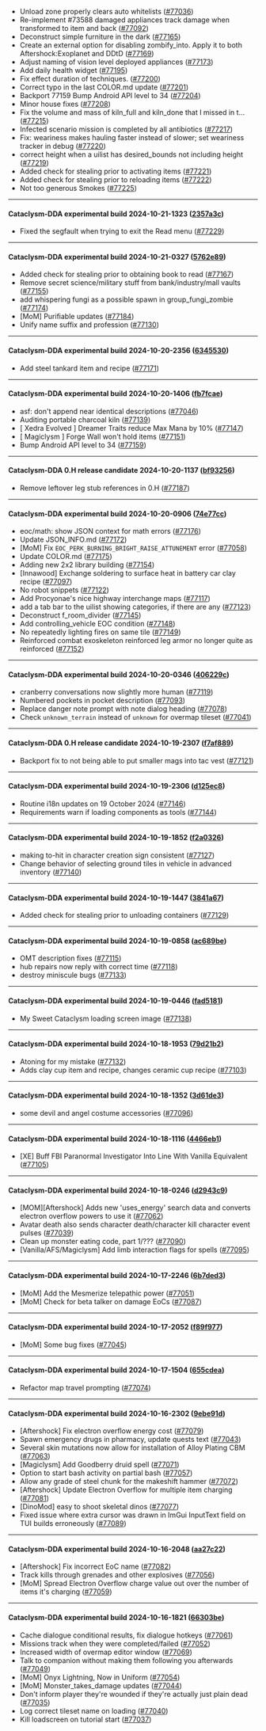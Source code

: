 * Unload zone properly clears auto whitelists ([#77036](https://github.com/CleverRaven/Cataclysm-DDA/pull/77036))
* Re-implement #73588 damaged appliances track damage when transformed to item and back ([#77092](https://github.com/CleverRaven/Cataclysm-DDA/pull/77092))
* Deconstruct simple furniture in the dark ([#77165](https://github.com/CleverRaven/Cataclysm-DDA/pull/77165))
* Create an external option for disabling zombify_into. Apply it to both Aftershock:Exoplanet and DDtD ([#77169](https://github.com/CleverRaven/Cataclysm-DDA/pull/77169))
* Adjust naming of vision level deployed appliances ([#77173](https://github.com/CleverRaven/Cataclysm-DDA/pull/77173))
* Add daily health widget ([#77195](https://github.com/CleverRaven/Cataclysm-DDA/pull/77195))
* Fix effect duration of techniques. ([#77200](https://github.com/CleverRaven/Cataclysm-DDA/pull/77200))
* Correct typo in the last COLOR.md update ([#77201](https://github.com/CleverRaven/Cataclysm-DDA/pull/77201))
* Backport 77159 Bump Android API level to 34 ([#77204](https://github.com/CleverRaven/Cataclysm-DDA/pull/77204))
* Minor house fixes ([#77208](https://github.com/CleverRaven/Cataclysm-DDA/pull/77208))
* Fix the volume and mass of kiln_full and kiln_done that I missed in t… ([#77215](https://github.com/CleverRaven/Cataclysm-DDA/pull/77215))
* Infected scenario mission is completed by all antibiotics ([#77217](https://github.com/CleverRaven/Cataclysm-DDA/pull/77217))
* Fix: weariness makes hauling faster instead of slower; set weariness tracker in debug ([#77220](https://github.com/CleverRaven/Cataclysm-DDA/pull/77220))
* correct height when a uilist has desired_bounds not including height ([#77219](https://github.com/CleverRaven/Cataclysm-DDA/pull/77219))
* Added check for stealing prior to activating items ([#77221](https://github.com/CleverRaven/Cataclysm-DDA/pull/77221))
* Added check for stealing prior to reloading items ([#77222](https://github.com/CleverRaven/Cataclysm-DDA/pull/77222))
* Not too generous Smokes ([#77225](https://github.com/CleverRaven/Cataclysm-DDA/pull/77225))

---

#### Cataclysm-DDA experimental build 2024-10-21-1323 ([2357a3c](https://github.com/CleverRaven/Cataclysm-DDA/releases/tag/cdda-experimental-2024-10-21-1323))

* Fixed the segfault when trying to exit the Read menu ([#77229](https://github.com/CleverRaven/Cataclysm-DDA/pull/77229))

---

#### Cataclysm-DDA experimental build 2024-10-21-0327 ([5762e89](https://github.com/CleverRaven/Cataclysm-DDA/releases/tag/cdda-experimental-2024-10-21-0327))

* Added check for stealing prior to obtaining book to read ([#77167](https://github.com/CleverRaven/Cataclysm-DDA/pull/77167))
* Remove secret science/military stuff from bank/industry/mall vaults ([#77155](https://github.com/CleverRaven/Cataclysm-DDA/pull/77155))
* add whispering fungi as a possible spawn in group_fungi_zombie ([#77174](https://github.com/CleverRaven/Cataclysm-DDA/pull/77174))
* [MoM] Purifiable updates ([#77184](https://github.com/CleverRaven/Cataclysm-DDA/pull/77184))
* Unify name suffix and profession ([#77130](https://github.com/CleverRaven/Cataclysm-DDA/pull/77130))

---

#### Cataclysm-DDA experimental build 2024-10-20-2356 ([6345530](https://github.com/CleverRaven/Cataclysm-DDA/releases/tag/cdda-experimental-2024-10-20-2356))

* Add steel tankard item and recipe ([#77171](https://github.com/CleverRaven/Cataclysm-DDA/pull/77171))

---

#### Cataclysm-DDA experimental build 2024-10-20-1406 ([fb7fcae](https://github.com/CleverRaven/Cataclysm-DDA/releases/tag/cdda-experimental-2024-10-20-1406))

* asf: don't append near identical descriptions ([#77046](https://github.com/CleverRaven/Cataclysm-DDA/pull/77046))
* Auditing portable charcoal kiln ([#77139](https://github.com/CleverRaven/Cataclysm-DDA/pull/77139))
* [ Xedra Evolved ] Dreamer Traits reduce Max Mana by 10% ([#77147](https://github.com/CleverRaven/Cataclysm-DDA/pull/77147))
* [ Magiclysm ] Forge Wall won't hold items ([#77151](https://github.com/CleverRaven/Cataclysm-DDA/pull/77151))
* Bump Android API level to 34 ([#77159](https://github.com/CleverRaven/Cataclysm-DDA/pull/77159))

---

#### Cataclysm-DDA 0.H release candidate 2024-10-20-1137 ([bf93256](https://github.com/CleverRaven/Cataclysm-DDA/releases/tag/cdda-0.H-2024-10-20-1137))

* Remove leftover leg stub references in 0.H ([#77187](https://github.com/CleverRaven/Cataclysm-DDA/pull/77187))

---

#### Cataclysm-DDA experimental build 2024-10-20-0906 ([74e77cc](https://github.com/CleverRaven/Cataclysm-DDA/releases/tag/cdda-experimental-2024-10-20-0906))

* eoc/math: show JSON context for math errors ([#77176](https://github.com/CleverRaven/Cataclysm-DDA/pull/77176))
* Update JSON_INFO.md ([#77172](https://github.com/CleverRaven/Cataclysm-DDA/pull/77172))
* [MoM] Fix `EOC_PERK_BURNING_BRIGHT_RAISE_ATTUNEMENT` error ([#77058](https://github.com/CleverRaven/Cataclysm-DDA/pull/77058))
* Update COLOR.md ([#77175](https://github.com/CleverRaven/Cataclysm-DDA/pull/77175))
* Adding new 2x2 library building ([#77154](https://github.com/CleverRaven/Cataclysm-DDA/pull/77154))
* [Innawood] Exchange soldering to surface heat in battery car clay recipe ([#77097](https://github.com/CleverRaven/Cataclysm-DDA/pull/77097))
* No robot snippets ([#77122](https://github.com/CleverRaven/Cataclysm-DDA/pull/77122))
* Add Procyonae's nice highway interchange maps ([#77117](https://github.com/CleverRaven/Cataclysm-DDA/pull/77117))
* add a tab bar to the uilist showing categories, if there are any ([#77123](https://github.com/CleverRaven/Cataclysm-DDA/pull/77123))
* Deconstruct f_room_divider ([#77145](https://github.com/CleverRaven/Cataclysm-DDA/pull/77145))
* Add controlling_vehicle EOC condition ([#77148](https://github.com/CleverRaven/Cataclysm-DDA/pull/77148))
* No repeatedly lighting fires on same tile ([#77149](https://github.com/CleverRaven/Cataclysm-DDA/pull/77149))
* Reinforced combat exoskeleton reinforced leg armor no longer quite as reinforced ([#77152](https://github.com/CleverRaven/Cataclysm-DDA/pull/77152))

---

#### Cataclysm-DDA experimental build 2024-10-20-0346 ([406229c](https://github.com/CleverRaven/Cataclysm-DDA/releases/tag/cdda-experimental-2024-10-20-0346))

* cranberry conversations now slightly more human ([#77119](https://github.com/CleverRaven/Cataclysm-DDA/pull/77119))
* Numbered pockets in pocket description ([#77093](https://github.com/CleverRaven/Cataclysm-DDA/pull/77093))
* Replace danger note prompt with note dialog heading ([#77078](https://github.com/CleverRaven/Cataclysm-DDA/pull/77078))
* Check `unknown_terrain` instead of `unknown` for overmap tileset ([#77041](https://github.com/CleverRaven/Cataclysm-DDA/pull/77041))

---

#### Cataclysm-DDA 0.H release candidate 2024-10-19-2307 ([f7af889](https://github.com/CleverRaven/Cataclysm-DDA/releases/tag/cdda-0.H-2024-10-19-2307))

* Backport fix to not being able to put smaller mags into tac vest ([#77121](https://github.com/CleverRaven/Cataclysm-DDA/pull/77121))

---

#### Cataclysm-DDA experimental build 2024-10-19-2306 ([d125ec8](https://github.com/CleverRaven/Cataclysm-DDA/releases/tag/cdda-experimental-2024-10-19-2306))

* Routine i18n updates on 19 October 2024 ([#77146](https://github.com/CleverRaven/Cataclysm-DDA/pull/77146))
* Requirements warn if loading components as tools ([#77144](https://github.com/CleverRaven/Cataclysm-DDA/pull/77144))

---

#### Cataclysm-DDA experimental build 2024-10-19-1852 ([f2a0326](https://github.com/CleverRaven/Cataclysm-DDA/releases/tag/cdda-experimental-2024-10-19-1852))

* making to-hit in character creation sign consistent ([#77127](https://github.com/CleverRaven/Cataclysm-DDA/pull/77127))
* Change behavior of selecting ground tiles in vehicle in advanced inventory ([#77140](https://github.com/CleverRaven/Cataclysm-DDA/pull/77140))

---

#### Cataclysm-DDA experimental build 2024-10-19-1447 ([3841a67](https://github.com/CleverRaven/Cataclysm-DDA/releases/tag/cdda-experimental-2024-10-19-1447))

* Added check for stealing prior to unloading containers ([#77129](https://github.com/CleverRaven/Cataclysm-DDA/pull/77129))

---

#### Cataclysm-DDA experimental build 2024-10-19-0858 ([ac689be](https://github.com/CleverRaven/Cataclysm-DDA/releases/tag/cdda-experimental-2024-10-19-0858))

* OMT description fixes ([#77115](https://github.com/CleverRaven/Cataclysm-DDA/pull/77115))
* hub repairs now reply with correct time ([#77118](https://github.com/CleverRaven/Cataclysm-DDA/pull/77118))
* destroy miniscule bugs ([#77133](https://github.com/CleverRaven/Cataclysm-DDA/pull/77133))

---

#### Cataclysm-DDA experimental build 2024-10-19-0446 ([fad5181](https://github.com/CleverRaven/Cataclysm-DDA/releases/tag/cdda-experimental-2024-10-19-0446))

* My Sweet Cataclysm loading screen image ([#77138](https://github.com/CleverRaven/Cataclysm-DDA/pull/77138))

---

#### Cataclysm-DDA experimental build 2024-10-18-1953 ([79d21b2](https://github.com/CleverRaven/Cataclysm-DDA/releases/tag/cdda-experimental-2024-10-18-1953))

* Atoning for my mistake ([#77132](https://github.com/CleverRaven/Cataclysm-DDA/pull/77132))
* Adds clay cup item and recipe, changes ceramic cup recipe ([#77103](https://github.com/CleverRaven/Cataclysm-DDA/pull/77103))

---

#### Cataclysm-DDA experimental build 2024-10-18-1352 ([3d61de3](https://github.com/CleverRaven/Cataclysm-DDA/releases/tag/cdda-experimental-2024-10-18-1352))

* some devil and angel costume accessories ([#77096](https://github.com/CleverRaven/Cataclysm-DDA/pull/77096))

---

#### Cataclysm-DDA experimental build 2024-10-18-1116 ([4466eb1](https://github.com/CleverRaven/Cataclysm-DDA/releases/tag/cdda-experimental-2024-10-18-1116))

* [XE] Buff FBI Paranormal Investigator Into Line With Vanilla Equivalent ([#77105](https://github.com/CleverRaven/Cataclysm-DDA/pull/77105))

---

#### Cataclysm-DDA experimental build 2024-10-18-0246 ([d2943c9](https://github.com/CleverRaven/Cataclysm-DDA/releases/tag/cdda-experimental-2024-10-18-0246))

* [MOM][Aftershock] Adds new 'uses_energy' search data and converts electron overflow powers to use it ([#77062](https://github.com/CleverRaven/Cataclysm-DDA/pull/77062))
* Avatar death also sends character death/character kill character event pulses ([#77039](https://github.com/CleverRaven/Cataclysm-DDA/pull/77039))
* Clean up monster eating code, part 1/??? ([#77090](https://github.com/CleverRaven/Cataclysm-DDA/pull/77090))
* [Vanilla/AFS/Magiclysm] Add limb interaction flags for spells  ([#77095](https://github.com/CleverRaven/Cataclysm-DDA/pull/77095))

---

#### Cataclysm-DDA experimental build 2024-10-17-2246 ([6b7ded3](https://github.com/CleverRaven/Cataclysm-DDA/releases/tag/cdda-experimental-2024-10-17-2246))

* [MoM] Add the Mesmerize telepathic power ([#77051](https://github.com/CleverRaven/Cataclysm-DDA/pull/77051))
* [MoM] Check for beta talker on damage EoCs ([#77087](https://github.com/CleverRaven/Cataclysm-DDA/pull/77087))

---

#### Cataclysm-DDA experimental build 2024-10-17-2052 ([f89f977](https://github.com/CleverRaven/Cataclysm-DDA/releases/tag/cdda-experimental-2024-10-17-2052))

* [MoM] Some bug fixes ([#77045](https://github.com/CleverRaven/Cataclysm-DDA/pull/77045))

---

#### Cataclysm-DDA experimental build 2024-10-17-1504 ([655cdea](https://github.com/CleverRaven/Cataclysm-DDA/releases/tag/cdda-experimental-2024-10-17-1504))

* Refactor map travel prompting ([#77074](https://github.com/CleverRaven/Cataclysm-DDA/pull/77074))

---

#### Cataclysm-DDA experimental build 2024-10-16-2302 ([9ebe91d](https://github.com/CleverRaven/Cataclysm-DDA/releases/tag/cdda-experimental-2024-10-16-2302))

* [Aftershock] Fix electron overflow energy cost ([#77079](https://github.com/CleverRaven/Cataclysm-DDA/pull/77079))
* Spawn emergency drugs in pharmacy, update quests text ([#77043](https://github.com/CleverRaven/Cataclysm-DDA/pull/77043))
* Several skin mutations now allow for installation of Alloy Plating CBM ([#77063](https://github.com/CleverRaven/Cataclysm-DDA/pull/77063))
* [Magiclysm] Add Goodberry druid spell ([#77071](https://github.com/CleverRaven/Cataclysm-DDA/pull/77071))
* Option to start bash activity on partial bash ([#77057](https://github.com/CleverRaven/Cataclysm-DDA/pull/77057))
* Allow any grade of steel chunk for the makeshift hammer ([#77072](https://github.com/CleverRaven/Cataclysm-DDA/pull/77072))
* [Aftershock] Update Electron Overflow for multiple item charging ([#77081](https://github.com/CleverRaven/Cataclysm-DDA/pull/77081))
* [DinoMod] easy to shoot skeletal dinos ([#77077](https://github.com/CleverRaven/Cataclysm-DDA/pull/77077))
* Fixed issue where extra cursor was drawn in ImGui InputText field on TUI builds erroneously ([#77089](https://github.com/CleverRaven/Cataclysm-DDA/pull/77089))

---

#### Cataclysm-DDA experimental build 2024-10-16-2048 ([aa27c22](https://github.com/CleverRaven/Cataclysm-DDA/releases/tag/cdda-experimental-2024-10-16-2048))

* [Aftershock] Fix incorrect EoC name ([#77082](https://github.com/CleverRaven/Cataclysm-DDA/pull/77082))
* Track kills through grenades and other explosives ([#77056](https://github.com/CleverRaven/Cataclysm-DDA/pull/77056))
* [MoM] Spread Electron Overflow charge value out over the number of items it's charging ([#77059](https://github.com/CleverRaven/Cataclysm-DDA/pull/77059))

---

#### Cataclysm-DDA experimental build 2024-10-16-1821 ([66303be](https://github.com/CleverRaven/Cataclysm-DDA/releases/tag/cdda-experimental-2024-10-16-1821))

* Cache dialogue conditional results, fix dialogue hotkeys ([#77061](https://github.com/CleverRaven/Cataclysm-DDA/pull/77061))
* Missions track when they were completed/failed ([#77052](https://github.com/CleverRaven/Cataclysm-DDA/pull/77052))
* Increased width of overmap editor window ([#77069](https://github.com/CleverRaven/Cataclysm-DDA/pull/77069))
* Talk to companion without making them following you afterwards ([#77049](https://github.com/CleverRaven/Cataclysm-DDA/pull/77049))
* [MoM] Onyx Lightning, Now in Uniform ([#77054](https://github.com/CleverRaven/Cataclysm-DDA/pull/77054))
* [MoM] Monster_takes_damage updates ([#77044](https://github.com/CleverRaven/Cataclysm-DDA/pull/77044))
* Don't inform player they're wounded if they're actually just plain dead ([#77035](https://github.com/CleverRaven/Cataclysm-DDA/pull/77035))
* Log correct tileset name on loading ([#77040](https://github.com/CleverRaven/Cataclysm-DDA/pull/77040))
* Kill loadscreen on tutorial start ([#77037](https://github.com/CleverRaven/Cataclysm-DDA/pull/77037))
